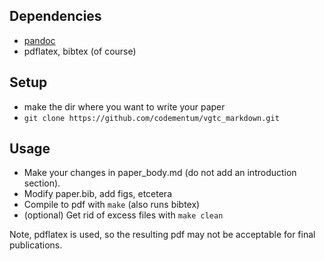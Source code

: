 Dependencies
----------------
- [pandoc](http://johnmacfarlane.net/pandoc/)
- pdflatex, bibtex (of course)

Setup
----------------
- make the dir where you want to write your paper
- ```git clone https://github.com/codementum/vgtc_markdown.git```

Usage
----------------
- Make your changes in paper\_body.md (do not add an introduction section).
- Modify paper.bib, add figs, etcetera
- Compile to pdf with ```make``` (also runs bibtex)
- (optional) Get rid of excess files with ```make clean```

Note, pdflatex is used, so the resulting pdf may not be acceptable for final publications. 
